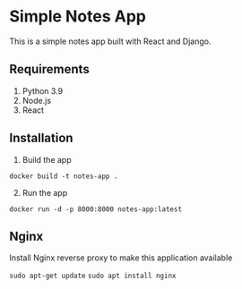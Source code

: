 # Simple Notes App
This is a simple notes app built with React and Django.

## Requirements
1. Python 3.9
2. Node.js
3. React
   
## Installation     
      
1. Build the app    
```    
docker build -t notes-app .   
```

2. Run the app   
```
docker run -d -p 8000:8000 notes-app:latest     
```

## Nginx

Install Nginx reverse proxy to make this application available

`sudo apt-get update`
`sudo apt install nginx`
